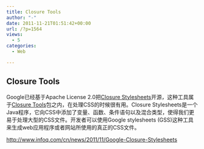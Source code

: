 ```yaml
---
title: Closure Tools
author: "-"
date: 2011-11-21T01:51:42+00:00
url: /?p=1564
views:
  - 5
categories:
  - Web

---
```

## Closure Tools
Google已经基于Apache License 2.0把[Closure Stylesheets][1]开源，这种工具属于[Closure Tools][2]包之内，在处理CSS的时候很有用。Closure Stylesheets是一个Java程序，它向CSS中添加了变量、函数、条件语句以及混合类型，使得我们更易于处理大型的CSS文件。开发者可以使用Google stylesheets (GSS)这种工具来生成web应用程序或者网站所使用的真正的CSS文件。


<http://www.infoq.com/cn/news/2011/11/Google-Closure-Stylesheets>

 [1]: http://code.google.com/p/closure-stylesheets/
 [2]: http://code.google.com/closure/